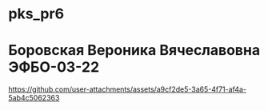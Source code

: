 # pks_pr6
# Боровская Вероника Вячеславовна ЭФБО-03-22

https://github.com/user-attachments/assets/a9cf2de5-3a65-4f71-af4a-5ab4c5062363